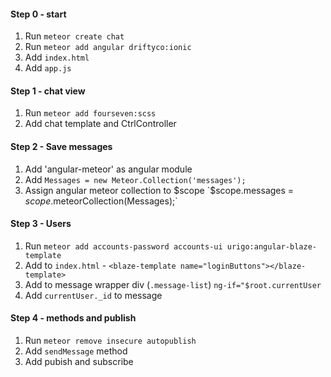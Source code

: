 #### Step 0 - start

1. Run `meteor create chat`
2. Run `meteor add angular driftyco:ionic`
3. Add `index.html`
4. Add `app.js`

#### Step 1 - chat view

1. Run `meteor add fourseven:scss`
2. Add chat template and CtrlController

#### Step 2 - Save messages

1. Add 'angular-meteor' as angular module
2. Add `Messages = new Meteor.Collection('messages');` 
3. Assign angular meteor collection to $scope `$scope.messages = $scope.$meteorCollection(Messages);`

#### Step 3 - Users

1. Run `meteor add accounts-password accounts-ui urigo:angular-blaze-template`
2. Add to `index.html` - `<blaze-template name="loginButtons"></blaze-template>`
3. Add to message wrapper div (`.message-list`) `ng-if="$root.currentUser`
4. Add `currentUser._id` to message

#### Step 4 - methods and publish

1. Run `meteor remove insecure autopublish`
2. Add `sendMessage` method
3. Add pubish and subscribe
